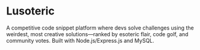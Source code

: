 # Lusoteric
A competitive code snippet platform where devs solve challenges using the weirdest, most creative solutions—ranked by esoteric flair, code golf, and community votes. Built with Node.js/Express.js and MySQL.

